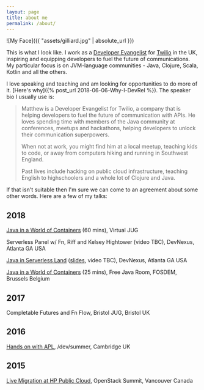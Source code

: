```yaml
---
layout: page
title: about me
permalink: /about/
---
```


![My Face]({{ "assets/gilliard.jpg" | absolute_url }})

This is what I look like. I work as a [Developer Evangelist](https://www.twilio.com/blog/introducing-developer-evangelist-matthew-gilliard) for [Twilio](https://twilio.com) in the UK, inspiring and equipping developers to fuel the future of communications.  My particular focus is on JVM-language communities - Java, Clojure, Scala, Kotlin and all the others.

I love speaking and teaching and am looking for opportunities to do more of it. [Here's why]({% post_url 2018-06-06-Why-I-DevRel %}).  The speaker bio I usually use is:

> Matthew is a Developer Evangelist for Twilio, a company that is helping developers to fuel the future of communication with APIs. He loves spending time with members of the Java community at conferences, meetups and hackathons, helping developers to unlock their communication superpowers.
>
> When not at work, you might find him at a local meetup, teaching kids to code, or away from computers hiking and running in Southwest England.
> 
> Past lives include hacking on public cloud infrastructure, teaching English to highschoolers and a whole lot of Clojure and Java.

If that isn't suitable then I'm sure we can come to an agreement about some other words. Here are a few of my talks:

## 2018

[Java in a World of Containers](https://www.youtube.com/watch?v=2TwjNcrfjKM) (60 mins), Virtual JUG

Serverless Panel w/ Fn, Riff and Kelsey Hightower (video TBC), DevNexus, Atlanta GA USA

[Java in Serverless Land](https://devnexus.com/presentations/1556) ([slides](https://mjg123.github.io/presentations/DevNexus-2018-Java-In-Serverless-Land.html), video TBC), DevNexus, Atlanta GA USA

[Java in a World of Containers](https://www.youtube.com/watch?v=s3NZcKtg-5c) (25 mins), Free Java Room, FOSDEM, Brussels Belgium

## 2017

Completable Futures and Fn Flow, Bristol JUG, Bristol UK

## 2016

[Hands on with APL](http://devcycles.net/2016/summer/sessions/index.php?session=101), /dev/summer, Cambridge UK

## 2015

[Live Migration at HP Public Cloud](https://www.openstack.org/videos/vancouver-2015/live-migration-at-hp-public-cloud), OpenStack Summit, Vancouver Canada
